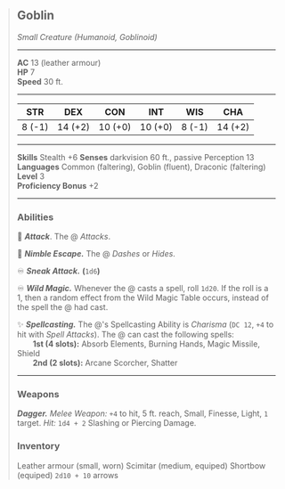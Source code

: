 > ## Goblin
>
> *Small Creature (Humanoid, Goblinoid)*
>
> ---
>
> **AC** 13 (leather armour)  
> **HP** 7  
> **Speed** 30 ft.  
>
> ---
>
> |  STR   |   DEX   |   CON   |   INT   |  WIS   |   CHA   |
> | :----: | :-----: | :-----: | :-----: | :----: | :-----: |
> | 8 (-1) | 14 (+2) | 10 (+0) | 10 (+0) | 8 (-1) | 14 (+2) |
>
> ---
>
> **Skills** Stealth +6
> **Senses** darkvision 60 ft., passive Perception 13  
> **Languages** Common (faltering), Goblin (fluent), Draconic (faltering)  
> **Level** 3  
> **Proficiency Bonus** +2  
>
> ---
>
> ### Abilities
>
> 🔷 ***Attack***. The @ *Attacks*.  
>
> 🔵 ***Nimble Escape.*** The @ *Dashes* or *Hides*.  
>
> ♾️ ***Sneak Attack.*** **(**`1d6`**)**
>
> ♾️ ***Wild Magic.*** Whenever the @ casts a spell, roll `1d20`. If the roll is a 1, then a random effect from the Wild Magic Table occurs, instead of the spell the @ had cast.
>
> ✨ ***Spellcasting.*** The @'s Spellcasting Ability is *Charisma* (`DC 12`, `+4` to hit with *Spell Attacks*). The @ can cast the following spells:  
> &emsp;&emsp;**1st (4 slots):** Absorb Elements, Burning Hands, Magic Missile, Shield  
> &emsp;&emsp;**2nd (2 slots):** Arcane Scorcher, Shatter  
>
> ---
>
> ### Weapons
>
> ***Dagger.*** *Melee Weapon:* `+4` to hit, 5 ft. reach, Small, Finesse, Light, `1` target. *Hit:* `1d4 + 2` Slashing or Piercing Damage.
>
> ### Inventory
>
> Leather armour (small, worn)
> Scimitar (medium, equiped)
> Shortbow (equiped)
> `2d10 + 10` arrows
